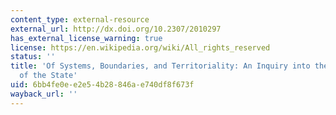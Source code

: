 ```yaml
---
content_type: external-resource
external_url: http://dx.doi.org/10.2307/2010297
has_external_license_warning: true
license: https://en.wikipedia.org/wiki/All_rights_reserved
status: ''
title: 'Of Systems, Boundaries, and Territoriality: An Inquiry into the Formation
  of the State'
uid: 6bb4fe0e-e2e5-4b28-846a-e740df8f673f
wayback_url: ''
---
```


